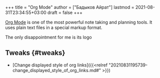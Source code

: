+++
title = "Org Mode"
author = ["Бадыков Айрат"]
lastmod = 2021-08-31T23:34:55+03:00
draft = false
+++

[Org Mode](https://orgmode.org/) is one of the most powerful note taking and planning tools. It uses plain text files in a special markup format.

The only disappointment for me is its logo


## Tweaks {#tweaks}

-   [Change displayed style of org links]({{<relref "20210831195739-change_displayed_style_of_org_links.md#" >}})
